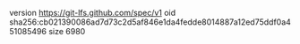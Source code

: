 version https://git-lfs.github.com/spec/v1
oid sha256:cb021390086ad7d73c2d5af846e1da4fedde8014887a12ed75ddf0a451085496
size 6980
